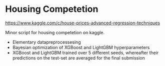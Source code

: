 # Housing Competetion

https://www.kaggle.com/c/house-prices-advanced-regression-techniques

Minor script for housing competetion on kaggle.

 - Elementary datapreprocessesing
 - Bayesian optimization of XGBoost and LightGBM hyperparameters
 - XGBoost and LightGBM trained over 5 different seeds, whereafter their predictions on the test-set are averaged for the final submission
